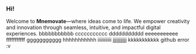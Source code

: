 ### Hi!
Welcome to **Mnemovate**—where ideas come to life. We empower creativity and innovation through seamless, intuitive, and impactful digital experiences.
bbbbbbbbbbb
ccccccccccc
ddddddddddd
eeeeeeeeeee
fffffffffff
ggggggggggg
hhhhhhhhhhh
iiiiiiiiiii
jjjjjjjjjjj
kkkkkkkkkkk
github error :v
